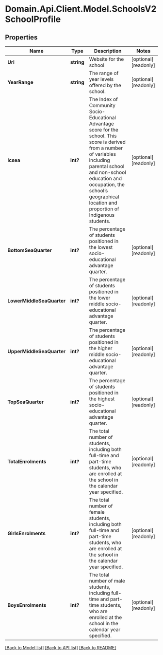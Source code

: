 # Domain.Api.Client.Model.SchoolsV2SchoolProfile
## Properties

Name | Type | Description | Notes
------------ | ------------- | ------------- | -------------
**Url** | **string** | Website for the school | [optional] [readonly] 
**YearRange** | **string** | The range of year levels offered by the school. | [optional] [readonly] 
**Icsea** | **int?** | The Index of Community Socio-Educational Advantage score for the school. This score is derived from a number of variables including parental school and non-school education and occupation, the school’s geographical location and proportion of Indigenous students. | [optional] [readonly] 
**BottomSeaQuarter** | **int?** | The percentage of students positioned in the lowest socio-educational advantage quarter. | [optional] [readonly] 
**LowerMiddleSeaQuarter** | **int?** | The percentage of students positioned in the lower middle socio-educational advantage quarter. | [optional] [readonly] 
**UpperMiddleSeaQuarter** | **int?** | The percentage of students positioned in the higher middle socio-educational advantage quarter. | [optional] [readonly] 
**TopSeaQuarter** | **int?** | The percentage of students positioned in the highest socio-educational advantage quarter. | [optional] [readonly] 
**TotalEnrolments** | **int?** | The total number of students, including both full-time and part-time students, who are enrolled at the school in the calendar year specified. | [optional] [readonly] 
**GirlsEnrolments** | **int?** | The total number of female students, including both full-time and part-time students, who are enrolled at the school in the calendar year specified. | [optional] [readonly] 
**BoysEnrolments** | **int?** | The total number of male students, including full-time and part-time students, who are enrolled at the school in the calendar year specified. | [optional] [readonly] 

[[Back to Model list]](../README.md#documentation-for-models) [[Back to API list]](../README.md#documentation-for-api-endpoints) [[Back to README]](../README.md)

